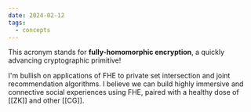 ```yaml
---
date: 2024-02-12
tags:
  - concepts
---
```


This acronym stands for **fully-homomorphic encryption**, a quickly advancing cryptographic primitive!

I'm bullish on applications of FHE to private set intersection and joint recommendation algorithms. I believe we can build highly immersive and connective social experiences using FHE, paired with a healthy dose of [[ZK]]  and other [[CG]].
